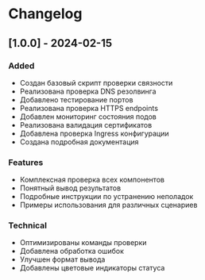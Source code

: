 # Changelog

## [1.0.0] - 2024-02-15

### Added
- Создан базовый скрипт проверки связности
- Реализована проверка DNS резолвинга
- Добавлено тестирование портов
- Реализована проверка HTTPS endpoints
- Добавлен мониторинг состояния подов
- Реализована валидация сертификатов
- Добавлена проверка Ingress конфигурации
- Создана подробная документация

### Features
- Комплексная проверка всех компонентов
- Понятный вывод результатов
- Подробные инструкции по устранению неполадок
- Примеры использования для различных сценариев

### Technical
- Оптимизированы команды проверки
- Добавлена обработка ошибок
- Улучшен формат вывода
- Добавлены цветовые индикаторы статуса